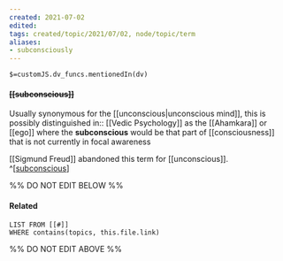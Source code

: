 ```yaml
---
created: 2021-07-02
edited: 
tags: created/topic/2021/07/02, node/topic/term
aliases:
- subconsciously
---
```

`$=customJS.dv_funcs.mentionedIn(dv)`

#### <s class="topic-title">[[subconscious]]</s>

Usually synonymous for the [[unconscious|unconscious mind]], this is possibly distinguished 
in:: [[Vedic Psychology]]
as the [[Ahamkara]] or [[ego]] where 
the **subconscious** would be that part of [[consciousness]] that is not currently in focal awareness

[[Sigmund Freud]] abandoned this term for [[unconscious]].
^[[subconscious](https://en.wikipedia.org/wiki/Subconscious)]



%% DO NOT EDIT BELOW %%
#### Related 
```dataview
LIST FROM [[#]]
WHERE contains(topics, this.file.link)
```
%% DO NOT EDIT ABOVE %%
